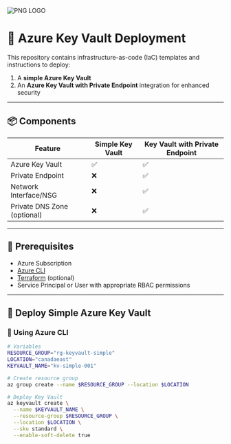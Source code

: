 
![PNG LOGO](https://github.com/user-attachments/assets/e0fba218-6059-4c69-9d46-c9354e392b93)
#                              🔐 Azure Key Vault Deployment

This repository contains infrastructure-as-code (IaC) templates and instructions to deploy:

1. A **simple Azure Key Vault**
2. An **Azure Key Vault with Private Endpoint** integration for enhanced security

---

## 📦 Components

| Feature                      | Simple Key Vault | Key Vault with Private Endpoint |
|-----------------------------|------------------|----------------------------------|
| Azure Key Vault             | ✅               | ✅                               |
| Private Endpoint            | ❌               | ✅                               |
| Network Interface/NSG       | ❌               | ✅                               |
| Private DNS Zone (optional) | ❌               | ✅                               |

---

## 🧰 Prerequisites

- Azure Subscription
- [Azure CLI](https://learn.microsoft.com/en-us/cli/azure/install-azure-cli)
- [Terraform](https://developer.hashicorp.com/terraform/install) (optional)
- Service Principal or User with appropriate RBAC permissions

---

## 🚀 Deploy Simple Azure Key Vault

### 🔹 Using Azure CLI

```bash
# Variables
RESOURCE_GROUP="rg-keyvault-simple"
LOCATION="canadaeast"
KEYVAULT_NAME="kv-simple-001"

# Create resource group
az group create --name $RESOURCE_GROUP --location $LOCATION

# Deploy Key Vault
az keyvault create \
  --name $KEYVAULT_NAME \
  --resource-group $RESOURCE_GROUP \
  --location $LOCATION \
  --sku standard \
  --enable-soft-delete true
